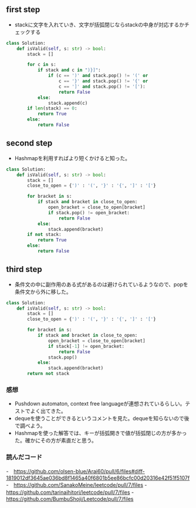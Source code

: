 ## first step

- stackに文字を入れていき、文字が括弧閉じならstackの中身が対応するかチェックする

```python
class Solution:
    def isValid(self, s: str) -> bool:
        stack = []

        for c in s:
            if stack and c in ")}]":
                if (c == ')' and stack.pop() != '(' or
                    c == '}' and stack.pop() != '{' or
                    c == ']' and stack.pop() != '['):
                    return False
            else:
                stack.append(c)
        if len(stack) == 0:
            return True
        else:
            return False
```

## second step

- Hashmapを利用すればより短くかけると知った。

```python
class Solution:
    def isValid(self, s: str) -> bool:
        stack = []
        close_to_open = {')' : '(', '}' : '{', ']' : '['}

        for bracket in s:
            if stack and bracket in close_to_open:
                open_bracket = close_to_open[bracket]
                if stack.pop() != open_bracket:
                    return False
            else:
                stack.append(bracket)
        if not stack:
            return True
        else:
            return False
```


## third step

- 条件文の中に副作用のある式があるのは避けられているようなので、popを条件文から外に移した。

```python
class Solution:
    def isValid(self, s: str) -> bool:
        stack = []
        close_to_open = {')' : '(', '}' : '{', ']' : '['}

        for bracket in s:
            if stack and bracket in close_to_open:
                open_bracket = close_to_open[bracket]
                if stack[-1] != open_bracket:
                    return False
                stack.pop()
            else:
                stack.append(bracket)
        return not stack
```


### 感想

- Pushdown automaton, context free languageが連想されているらしい。テストでよく出てきた。
- dequeを使うことができるというコメントを見た。dequeを知らないので後で調べよう。
- Hashmapを使った解答では、キーが括弧開きで値が括弧閉じの方が多かった。確かにその方が素直だと思う。


### 読んだコード

-　https://github.com/olsen-blue/Arai60/pull/6/files#diff-1819012df3645ae036bd8f1465a40f6801b5ee86bcfc00d20316e42f51f5107f
-　https://github.com/SanakoMeine/leetcode/pull/7/files
-　https://github.com/tarinaihitori/leetcode/pull/7/files
-　https://github.com/BumbuShoji/Leetcode/pull/7/files
